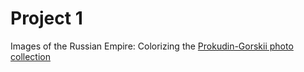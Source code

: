 # Project 1

Images of the Russian Empire: Colorizing the [Prokudin-Gorskii photo collection](https://www.loc.gov/collections/prokudin-gorskii/)
